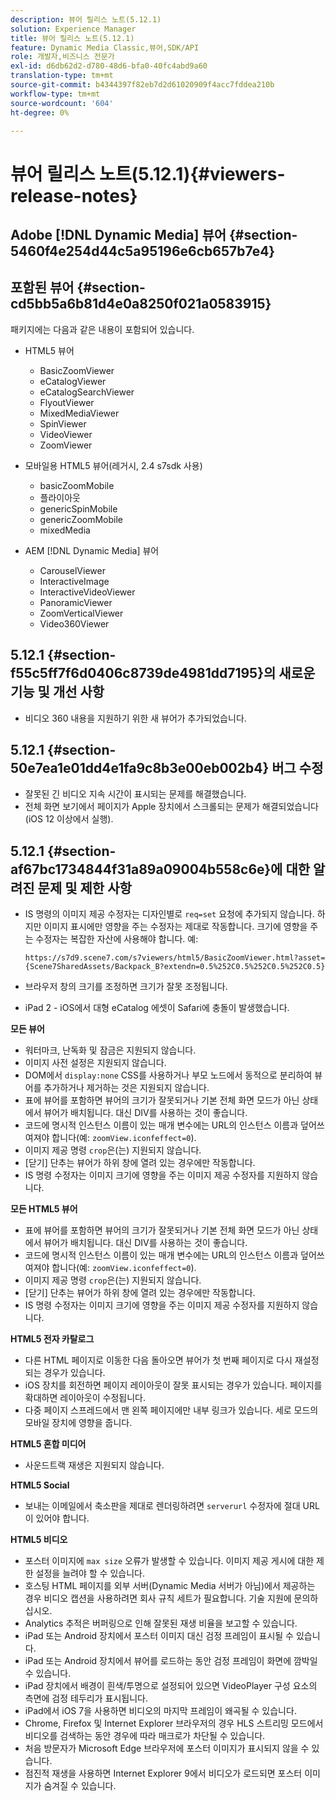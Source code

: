 ```yaml
---
description: 뷰어 릴리스 노트(5.12.1)
solution: Experience Manager
title: 뷰어 릴리스 노트(5.12.1)
feature: Dynamic Media Classic,뷰어,SDK/API
role: 개발자,비즈니스 전문가
exl-id: d6db62d2-d780-48d6-bfa0-40fc4abd9a60
translation-type: tm+mt
source-git-commit: b4344397f82eb7d2d61020909f4acc7fddea210b
workflow-type: tm+mt
source-wordcount: '604'
ht-degree: 0%

---
```


# 뷰어 릴리스 노트(5.12.1){#viewers-release-notes}

## Adobe [!DNL Dynamic Media] 뷰어 {#section-5460f4e254d44c5a95196e6cb657b7e4}

## 포함된 뷰어 {#section-cd5bb5a6b81d4e0a8250f021a0583915}

패키지에는 다음과 같은 내용이 포함되어 있습니다.

* HTML5 뷰어

   * BasicZoomViewer
   * eCatalogViewer
   * eCatalogSearchViewer
   * FlyoutViewer
   * MixedMediaViewer
   * SpinViewer
   * VideoViewer
   * ZoomViewer

* 모바일용 HTML5 뷰어(레거시, 2.4 s7sdk 사용)

   * basicZoomMobile
   * 플라이아웃
   * genericSpinMobile
   * genericZoomMobile
   * mixedMedia

* AEM [!DNL Dynamic Media] 뷰어

   * CarouselViewer
   * InteractiveImage
   * InteractiveVideoViewer
   * PanoramicViewer
   * ZoomVerticalViewer
   * Video360Viewer

## 5.12.1 {#section-f55c5ff7f6d0406c8739de4981dd7195}의 새로운 기능 및 개선 사항

* 비디오 360 내용을 지원하기 위한 새 뷰어가 추가되었습니다.

## 5.12.1 {#section-50e7ea1e01dd4e1fa9c8b3e00eb002b4} 버그 수정

* 잘못된 긴 비디오 지속 시간이 표시되는 문제를 해결했습니다.
* 전체 화면 보기에서 페이지가 Apple 장치에서 스크롤되는 문제가 해결되었습니다(iOS 12 이상에서 실행).

## 5.12.1 {#section-af67bc1734844f31a89a09004b558c6e}에 대한 알려진 문제 및 제한 사항

* IS 명령의 이미지 제공 수정자는 디자인별로 `req=set` 요청에 추가되지 않습니다. 하지만 이미지 표시에만 영향을 주는 수정자는 제대로 작동합니다. 크기에 영향을 주는 수정자는 복잡한 자산에 사용해야 합니다. 예:

   `https://s7d9.scene7.com/s7viewers/html5/BasicZoomViewer.html?asset= {Scene7SharedAssets/Backpack_B?extendn=0.5%252C0.5%252C0.5%252C0.5}`

* 브라우저 창의 크기를 조정하면 크기가 잘못 조정됩니다.
* iPad 2 - iOS에서 대형 eCatalog 에셋이 Safari에 충돌이 발생했습니다.

**모든 뷰어**

* 워터마크, 난독화 및 잠금은 지원되지 않습니다.
* 이미지 사전 설정은 지원되지 않습니다.
* DOM에서 `display:none` CSS를 사용하거나 부모 노드에서 동적으로 분리하여 뷰어를 추가하거나 제거하는 것은 지원되지 않습니다.
* 표에 뷰어를 포함하면 뷰어의 크기가 잘못되거나 기본 전체 화면 모드가 아닌 상태에서 뷰어가 배치됩니다. 대신 DIV를 사용하는 것이 좋습니다.
* 코드에 명시적 인스턴스 이름이 있는 매개 변수에는 URL의 인스턴스 이름과 덮어쓰여져야 합니다(예: `zoomView.iconfeffect=0`).
* 이미지 제공 명령 `crop`은(는) 지원되지 않습니다.
* [닫기] 단추는 뷰어가 하위 창에 열려 있는 경우에만 작동합니다.
* IS 명령 수정자는 이미지 크기에 영향을 주는 이미지 제공 수정자를 지원하지 않습니다.

**모든 HTML5 뷰어**

* 표에 뷰어를 포함하면 뷰어의 크기가 잘못되거나 기본 전체 화면 모드가 아닌 상태에서 뷰어가 배치됩니다. 대신 DIV를 사용하는 것이 좋습니다.
* 코드에 명시적 인스턴스 이름이 있는 매개 변수에는 URL의 인스턴스 이름과 덮어쓰여져야 합니다(예: `zoomView.iconfeffect=0`).
* 이미지 제공 명령 `crop`은(는) 지원되지 않습니다.
* [닫기] 단추는 뷰어가 하위 창에 열려 있는 경우에만 작동합니다.
* IS 명령 수정자는 이미지 크기에 영향을 주는 이미지 제공 수정자를 지원하지 않습니다.

**HTML5 전자 카탈로그**

* 다른 HTML 페이지로 이동한 다음 돌아오면 뷰어가 첫 번째 페이지로 다시 재설정되는 경우가 있습니다.
* iOS 장치를 회전하면 페이지 레이아웃이 잘못 표시되는 경우가 있습니다. 페이지를 확대하면 레이아웃이 수정됩니다.
* 다중 페이지 스프레드에서 맨 왼쪽 페이지에만 내부 링크가 있습니다. 세로 모드의 모바일 장치에 영향을 줍니다.

**HTML5 혼합 미디어**

* 사운드트랙 재생은 지원되지 않습니다.

**HTML5 Social**

* 보내는 이메일에서 축소판을 제대로 렌더링하려면 `serverurl` 수정자에 절대 URL이 있어야 합니다.

**HTML5 비디오**

* 포스터 이미지에 `max size` 오류가 발생할 수 있습니다. 이미지 제공 게시에 대한 제한 설정을 늘려야 할 수 있습니다.
* 호스팅 HTML 페이지를 외부 서버(Dynamic Media 서버가 아님)에서 제공하는 경우 비디오 캡션을 사용하려면 회사 규칙 세트가 필요합니다. 기술 지원에 문의하십시오.
* Analytics 추적은 버퍼링으로 인해 잘못된 재생 비율을 보고할 수 있습니다.
* iPad 또는 Android 장치에서 포스터 이미지 대신 검정 프레임이 표시될 수 있습니다.
* iPad 또는 Android 장치에서 뷰어를 로드하는 동안 검정 프레임이 화면에 깜박일 수 있습니다.
* iPad 장치에서 배경이 흰색/투명으로 설정되어 있으면 VideoPlayer 구성 요소의 측면에 검정 테두리가 표시됩니다.
* iPad에서 iOS 7을 사용하면 비디오의 마지막 프레임이 왜곡될 수 있습니다.
* Chrome, Firefox 및 Internet Explorer 브라우저의 경우 HLS 스트리밍 모드에서 비디오를 검색하는 동안 경우에 따라 매크로가 차단될 수 있습니다.
* 처음 방문자가 Microsoft Edge 브라우저에 포스터 이미지가 표시되지 않을 수 있습니다.
* 점진적 재생을 사용하면 Internet Explorer 9에서 비디오가 로드되면 포스터 이미지가 숨겨질 수 있습니다.
